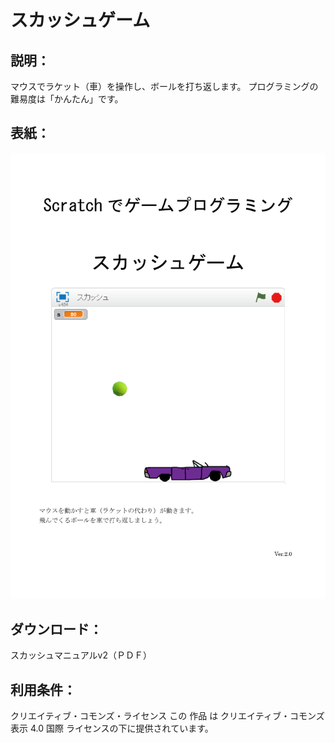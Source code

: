 # スカッシュゲーム

## 説明：
マウスでラケット（車）を操作し、ボールを打ち返します。
プログラミングの難易度は「かんたん」です。

## 表紙：
![](スカッシュマニュアルv2.png)

## ダウンロード：
スカッシュマニュアルv2（ＰＤＦ）

## 利用条件：
クリエイティブ・コモンズ・ライセンス
この 作品 は クリエイティブ・コモンズ 表示 4.0 国際 ライセンスの下に提供されています。

